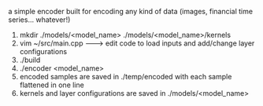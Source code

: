 
a simple encoder built for encoding any kind of data (images, financial time series... whatever!)

1. mkdir ./models/<model_name> ./models/<model_name>/kernels
2. vim ~/src/main.cpp ---> edit code to load inputs and add/change layer configurations
3. ./build
4. ./encoder <model_name>
5. encoded samples are saved in ./temp/encoded with each sample flattened in one line
6. kernels and layer configurations are saved in ./models/<model_name>

